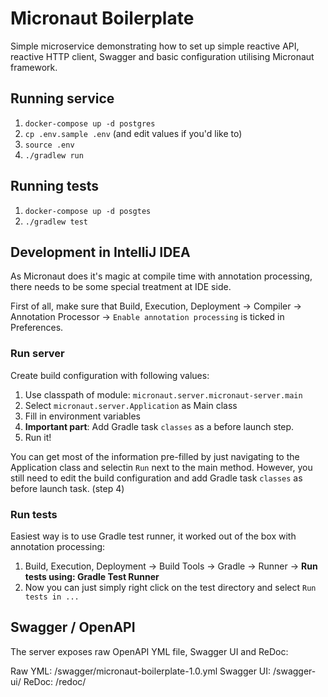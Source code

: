 # Micronaut Boilerplate

Simple microservice demonstrating how to set up simple reactive API, reactive HTTP client, Swagger and basic configuration utilising Micronaut framework.

## Running service

1. `docker-compose up -d postgres`
1. `cp .env.sample .env` (and edit values if you'd like to)
1. `source .env`
1. `./gradlew run`

## Running tests

1. `docker-compose up -d posgtes`
1. `./gradlew test`

## Development in IntelliJ IDEA

As Micronaut does it's magic at compile time with annotation processing, there needs to be some special treatment at IDE side.

First of all, make sure that Build, Execution, Deployment -> Compiler -> Annotation Processor -> `Enable annotation processing` is ticked in Preferences.

### Run server

Create build configuration with following values:
1. Use classpath of module: `micronaut.server.micronaut-server.main`
1. Select `micronaut.server.Application` as Main class
1. Fill in environment variables
1. **Important part**: Add Gradle task `classes` as a before launch step.
1. Run it!

You can get most of the information pre-filled by just navigating to the Application class and selectin `Run` next to the main method. However, you still need to edit the build configuration and add Gradle task `classes` as before launch task. (step 4)

### Run tests

Easiest way is to use Gradle test runner, it worked out of the box with annotation processing:

1. Build, Execution, Deployment -> Build Tools -> Gradle -> Runner -> **Run tests using: Gradle Test Runner**
1. Now you can just simply right click on the test directory and select `Run tests in ...`

## Swagger / OpenAPI

The server exposes raw OpenAPI YML file, Swagger UI and ReDoc:

Raw YML: /swagger/micronaut-boilerplate-1.0.yml
Swagger UI: /swagger-ui/
ReDoc: /redoc/
